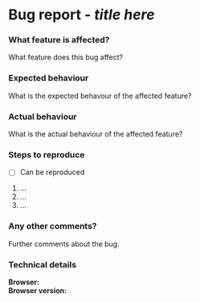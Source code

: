 # Bug report - *title here*

### What feature is affected?
What feature does this bug affect?

### Expected behaviour
What is the expected behavour of the affected feature?

### Actual behaviour
What is the actual behaviour of the affected feature?

### Steps to reproduce
- [ ] Can be reproduced
1. ...
2. ...
3. ...

### Any other comments?
Further comments about the bug.

### Technical details
**Browser:**
<br/>**Browser version:**
